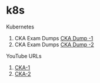 # k8s
Kubernetes

1. CKA Exam Dumps   [CKA Dump -1 ](https://free-braindumps.com/linux-foundation/free-cka-braindumps.html?p=1)
2. CKA Exam Dumps   [CKA Dump -2 ](https://www.itexams.com/exam/CKA)

YouTube URLs

1. [CKA-1](https://www.youtube.com/playlist?list=PLi0QOhIwpoFqFimUI-kpaPhAvF7K1TPJ-)
2. [CKA-2](https://www.youtube.com/watch?v=L49ToxnoMA0&list=PLt-VlKXeX8qvCGm_5anBsitb7r9gquQ7X&index=3)
